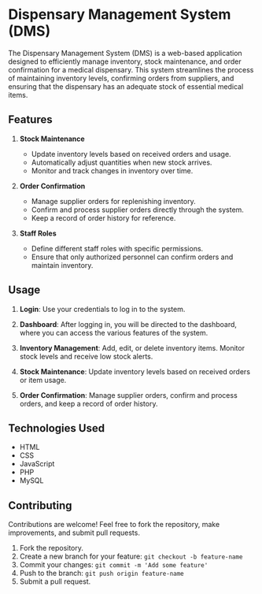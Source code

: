 # Dispensary Management System (DMS)

The Dispensary Management System (DMS) is a web-based application designed to efficiently manage inventory, stock maintenance, and order confirmation for a medical dispensary. This system streamlines the process of maintaining inventory levels, confirming orders from suppliers, and ensuring that the dispensary has an adequate stock of essential medical items.

## Features
1. **Stock Maintenance**
   - Update inventory levels based on received orders and usage.
   - Automatically adjust quantities when new stock arrives.
   - Monitor and track changes in inventory over time.

2. **Order Confirmation**
   - Manage supplier orders for replenishing inventory.
   - Confirm and process supplier orders directly through the system.
   - Keep a record of order history for reference.

3. **Staff Roles**
   - Define different staff roles with specific permissions.
   - Ensure that only authorized personnel can confirm orders and maintain inventory.

## Usage


1. **Login**: Use your credentials to log in to the system.

2. **Dashboard**: After logging in, you will be directed to the dashboard, where you can access the various features of the system.

3. **Inventory Management**: Add, edit, or delete inventory items. Monitor stock levels and receive low stock alerts.

4. **Stock Maintenance**: Update inventory levels based on received orders or item usage.

5. **Order Confirmation**: Manage supplier orders, confirm and process orders, and keep a record of order history.

## Technologies Used

- HTML
- CSS
- JavaScript
- PHP
- MySQL

## Contributing

Contributions are welcome! Feel free to fork the repository, make improvements, and submit pull requests.

1. Fork the repository.
2. Create a new branch for your feature: `git checkout -b feature-name`
3. Commit your changes: `git commit -m 'Add some feature'`
4. Push to the branch: `git push origin feature-name`
5. Submit a pull request.




